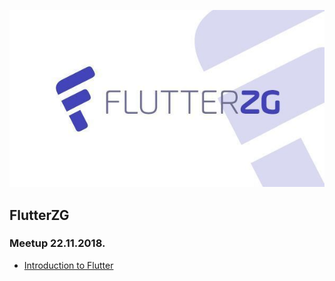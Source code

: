<p align=“center”><img src="_assets/flutter_zg_logo.png"/></p>

## FlutterZG
### Meetup 22.11.2018.

* [Introduction to Flutter](https://github.com/ImplementacijaSnova/FlutterZG/blob/master/flutterzg-1/flutterzg_1_presentation.pdf)
